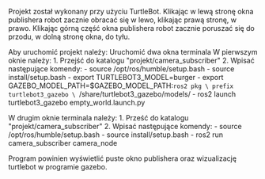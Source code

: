 Projekt został wykonany przy użyciu TurtleBot.
Klikając w lewą stronę okna publishera robot zacznie obracać się w lewo, klikając prawą stronę, w prawo.
Klikając górną część okna publishera robot zacznie poruszać się do przodu, w dolną stronę okna, do tyłu.

Aby uruchomić projekt należy:
Uruchomić dwa okna terminala
  W pierwszym oknie należy:
    1. Przejść do katalogu "projekt/camera_subscriber"
    2. Wpisać następujące komendy:
    - source /opt/ros/humble/setup.bash
    - source install/setup.bash
    - export TURTLEBOT3_MODEL=burger
    - export GAZEBO_MODEL_PATH=$GAZEBO_MODEL_PATH:`ros2 pkg \
      prefix turtlebot3_gazebo \
      `/share/turtlebot3_gazebo/models/
    - ros2 launch turtlebot3_gazebo empty_world.launch.py
 
  W drugim oknie terminala należy:
    1. Prześć do katalogu "projekt/camera_subscriber"
    2. Wpisać następujące komendy:
    - source /opt/ros/humble/setup.bash
    - source install/setup.bash
    - ros2 run camera_subscriber camera_node

Program powinien wyświetlić puste okno publishera oraz wizualizację turtlebot w programie gazebo.



